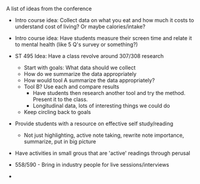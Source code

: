 A list of ideas from the conference

- Intro course idea: Collect data on what you eat and how much it costs to understand cost of living?  Or maybe calories/intake?
- Intro course idea: Have students measure their screen time and relate it to mental health (like 5 Q's survey or something?)

- ST 495 Idea: Have a class revolve around 307/308 research
  - Start with goals: What data should we collect
  - How do we summarize the data appropriately
  - How would tool A summarize the data appropriately?
  - Tool B? Use each and compare results
    - Have students then research another tool and try the method. Present it to the class.
    - Longitudinal data, lots of interesting things we could do
  - Keep circling back to goals
 
- Provide students with a resource on effective self study/reading
  - Not just highlighting, active note taking, rewrite note importance, summarize, put in big picture 
- Have activities in small grous that are 'active' readings through perusal
- 558/590 - Bring in industry people for live sessions/interviews
- 
